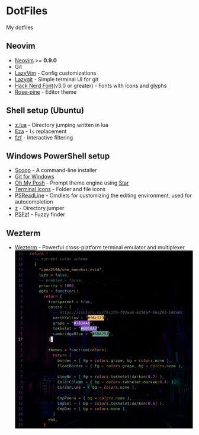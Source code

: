 # DotFiles
My dotfiles
## Neovim
- [Neovim](https://neovim.io/) >= **0.9.0**
- Git
- [LazyVim](https://www.lazyvim.org/) - Config customizations
- [Lazygit](https://github.com/jesseduffield/lazygit) - Simple terminal UI for git
- [Hack Nerd Font](https://www.nerdfonts.com/)(v3.0 or greater) - Fonts with icons and glyphs
- [Rose-pine](https://github.com/rose-pine/neovim) - Editor theme

## Shell setup (Ubuntu)
- [z.lua](https://github.com/skywind3000/z.lua) - Directory jumping written in lua
- [Eza](https://github.com/eza-community/eza) - `ls` replacement
- [fzf](https://github.com/PatrickF1/fzf.fish) - Interactive filtering

## Windows PowerShell setup
- [Scoop](https://scoop.sh/) - A command-line installer
- [Git for Windows](https://gitforwindows.org/)
- [Oh My Posh](https://ohmyposh.dev/) - Prompt theme engine using [Star](https://github.com/JanDeDobbeleer/oh-my-posh/blob/main/themes/star.omp.json)
- [Terminal Icons](https://github.com/devblackops/Terminal-Icons) - Folder and file icons
- [PSReadLine](https://docs.microsoft.com/en-us/powershell/module/psreadline/) - Cmdlets for customizing the editing environment, used for autocompletion
- [z](https://www.powershellgallery.com/packages/z) - Directory jumper
- [PSFzf](https://github.com/kelleyma49/PSFzf) - Fuzzy finder

## Wezterm
- [Wezterm](https://wezfurlong.org/wezterm/index.html) - Powerful cross-platform terminal emulator and multiplexer
![](thumbnail.png)
